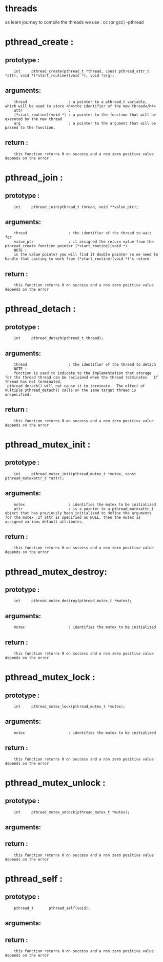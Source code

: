 # threads
as learn journey
to compile the threads we use : cc (or gcc) -pthread

#  pthread_create       :
##    prototype : 
        int     pthread_create(pthread_t *thread, const pthread_attr_t *attr, void *(*start_routine)(void *), void *arg);
##    arguments:
        thread                   : a pointer to a pthread_t variable, which will be used to store <h4>the identifier of the new thread</h4>
        attr                     :
        (*start_routine)(void *) : a pointer to the function that will be executed by the new thread
        arg                      : a pointer to the argument that will be passed to the function.
##    return    :
        this function returns 0 on success and a non zero positive value depends on the error 
#  pthread_join         :
##    prototype :
        int     pthread_join(pthread_t thread, void **value_ptr);
##    arguments:
        thread                   : the identifier of the thread to wait for
        value_ptr                : it assigned the return value from the pthread_create function pointer (*start_routine)(void *)
        NOTE : 
        in the value pointer you will find it double pointer so we need to handle that casting to work from (*start_routine)(void *)'s return
##    return    :
        this function returns 0 on success and a non zero positive value depends on the error 
#  pthread_detach       :
##    prototype :
        int     pthread_detach(pthread_t thread);
##    arguments:
        thread                   : the identifier of the thread to detach
        NOTE :
        function is used to indicate to the implementation that storage for the thread thread can be reclaimed when the thread terminates.  If thread has not terminated,
     pthread_detach() will not cause it to terminate.  The effect of multiple pthread_detach() calls on the same target thread is unspecified.
##    return    :
        this function returns 0 on success and a non zero positive value depends on the error 
#  pthread_mutex_init   :
##    prototype :
        int     pthread_mutex_init(pthread_mutex_t *mutex, const pthread_mutexattr_t *attr);
##    arguments:
        mutex                    : identifies the mutex to be initialized
        attr                     : is a pointer to a pthread_mutexattr_t object that has previously been initialized to define the arguments for the mutex .If attr is specified as NULL, then the mutex is assigned various default attributes.
##    return    :
        this function returns 0 on success and a non zero positive value depends on the error 
#  pthread_mutex_destroy:
##    prototype :
        int     pthread_mutex_destroy(pthread_mutex_t *mutex);
##    arguments:
        mutex                    : identifies the mutex to be initialized
##    return    :
        this function returns 0 on success and a non zero positive value depends on the error 
#  pthread_mutex_lock   :
##    prototype :
        int     pthread_mutex_lock(pthread_mutex_t *mutex);
##    arguments:
        mutex                    : identifies the mutex to be initialized
##    return    :
        this function returns 0 on success and a non zero positive value depends on the error 
#  pthread_mutex_unlock :
##    prototype :
        int     pthread_mutex_unlock(pthread_mutex_t *mutex);
##    arguments:
##    return    :
        this function returns 0 on success and a non zero positive value depends on the error 
#  pthread_self :
##    prototype :
        pthread_t       pthread_self(void);
##    arguments:
##    return    :
        this function returns 0 on success and a non zero positive value depends on the error 


